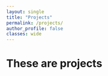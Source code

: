 ```yaml
---
layout: single
title: "Projects"
permalink: /projects/
author_profile: false
classes: wide
---
```


# These are projects
